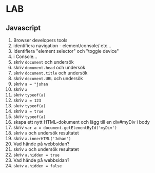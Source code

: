 # LAB

## Javascript

1. Browser developers tools
2. identifiera navigation - element/console/ etc...
3. Identifiera "element selector" och "toggle device"
4. i Console...
  5. skriv ```document``` och undersök
  6. skriv ```domument.head``` och undersök
  7. skriv ```document.title``` och undersök
  8. skriv ```document.URL``` och undersök
  9. skriv ```a = "johan```
  9. skriv ```a```
  9. skriv ```typeof(a)```
  9. skriv ```a = 123```
  9. skriv ```typeof(a)```
  9. skriv ```a = true```
  9. skriv ```typeof(a)```
5. skapa ett nytt HTML-dokument och lägg till en div#myDiv i body
6. skriv ```var a = document.getElementById('myDiv')```
7. skriv ```a``` och undersök resultatet
8. skriv ```a.innerHTML('Johan')```
5. Vad hände på webbsidan?
7. skriv ```a``` och undersök resultatet
5. skriv ```a.hidden = true```
5. Vad hände på webbsidan?
5. skriv ```a.hidden = false```
